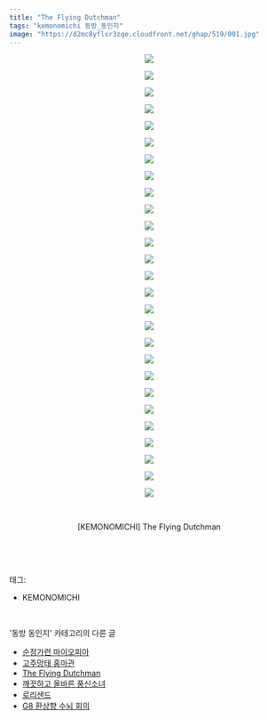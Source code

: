 ```yaml
---
title: "The Flying Dutchman"
tags: "kemonomichi 동방_동인지"
image: "https://d2mc8yflsr3zqe.cloudfront.net/ghap/519/001.jpg"
---
```

<div class="article">
<p style="text-align: center; clear: none; float: none;"><img src="{{ site.imgserver2 }}/ghap/519/001.jpg"/></p>
<p style="text-align: center; clear: none; float: none;"><img src="{{ site.imgserver2 }}/ghap/519/002.jpg"/></p>
<p style="text-align: center; clear: none; float: none;"><img src="{{ site.imgserver2 }}/ghap/519/003.jpg"/></p>
<p style="text-align: center; clear: none; float: none;"><img src="{{ site.imgserver2 }}/ghap/519/004.jpg"/></p>
<p style="text-align: center; clear: none; float: none;"><img src="{{ site.imgserver2 }}/ghap/519/005.jpg"/></p>
<p style="text-align: center; clear: none; float: none;"><img src="{{ site.imgserver2 }}/ghap/519/006.jpg"/></p>
<p style="text-align: center; clear: none; float: none;"><img src="{{ site.imgserver2 }}/ghap/519/007.jpg"/></p>
<p style="text-align: center; clear: none; float: none;"><img src="{{ site.imgserver2 }}/ghap/519/008.jpg"/></p>
<p style="text-align: center; clear: none; float: none;"><img src="{{ site.imgserver2 }}/ghap/519/009.jpg"/></p>
<p style="text-align: center; clear: none; float: none;"><img src="{{ site.imgserver2 }}/ghap/519/010.jpg"/></p>
<p style="text-align: center; clear: none; float: none;"><img src="{{ site.imgserver2 }}/ghap/519/011.jpg"/></p>
<p style="text-align: center; clear: none; float: none;"><img src="{{ site.imgserver2 }}/ghap/519/012.jpg"/></p>
<p style="text-align: center; clear: none; float: none;"><img src="{{ site.imgserver2 }}/ghap/519/013.jpg"/></p>
<p style="text-align: center; clear: none; float: none;"><img src="{{ site.imgserver2 }}/ghap/519/014.jpg"/></p>
<p style="text-align: center; clear: none; float: none;"><img src="{{ site.imgserver2 }}/ghap/519/015.jpg"/></p>
<p style="text-align: center; clear: none; float: none;"><img src="{{ site.imgserver2 }}/ghap/519/016.jpg"/></p>
<p style="text-align: center; clear: none; float: none;"><img src="{{ site.imgserver2 }}/ghap/519/017.jpg"/></p>
<p style="text-align: center; clear: none; float: none;"><img src="{{ site.imgserver2 }}/ghap/519/018.jpg"/></p>
<p style="text-align: center; clear: none; float: none;"><img src="{{ site.imgserver2 }}/ghap/519/019.jpg"/></p>
<p style="text-align: center; clear: none; float: none;"><img src="{{ site.imgserver2 }}/ghap/519/020.jpg"/></p>
<p style="text-align: center; clear: none; float: none;"><img src="{{ site.imgserver2 }}/ghap/519/021.jpg"/></p>
<p style="text-align: center; clear: none; float: none;"><img src="{{ site.imgserver2 }}/ghap/519/022.jpg"/></p>
<p style="text-align: center; clear: none; float: none;"><img src="{{ site.imgserver2 }}/ghap/519/023.jpg"/></p>
<p style="text-align: center; clear: none; float: none;"><img src="{{ site.imgserver2 }}/ghap/519/024.jpg"/></p>
<p style="text-align: center; clear: none; float: none;"><img src="{{ site.imgserver2 }}/ghap/519/025.jpg"/></p>
<p style="text-align: center; clear: none; float: none;"><img src="{{ site.imgserver2 }}/ghap/519/026.jpg"/></p>
<p style="text-align: center; clear: none; float: none;"><img src="{{ site.imgserver2 }}/ghap/519/027.jpg"/></p>
<p style="text-align: center; clear: none; float: none;"><br/></p>
<p style="text-align: center; clear: none; float: none;">[KEMONOMICHI] The Flying Dutchman</p>
<p><br/></p>
</div><br/>
<div class="tagTrail">
<p>태그: </p>
<ul>
<li>KEMONOMICHI</li>
</ul>
</div><br/>
<div class="another">
<p>'동방 동인지' 카테고리의 다른 글</p>
<ul>
<li><a href="/ghap_521">순정가련 마이오피아</a></li>
<li><a href="/ghap_520">고주망태 홍마관</a></li>
<li><a href="/ghap_519">The Flying Dutchman</a></li>
<li><a href="/ghap_518">깨끗하고 올바른 풍신소녀</a></li>
<li><a href="/ghap_517">로리샌드</a></li>
<li><a href="/ghap_516">G8 환상향 수뇌 회의</a></li>
</ul>
</div><br/>
<div class="cb_module cb_fluid">
<div class="cb_wrt cb_profile">
</div><!-- commentList close -->
</div><br/>
